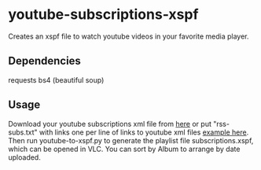# youtube-subscriptions-xspf

Creates an xspf file to watch youtube videos in your favorite media player. 

## Dependencies
requests
bs4 (beautiful soup)

## Usage
Download your youtube subscriptions xml file from
[here](https://www.youtube.com/subscription_manager) or put "rss-subs.txt" with
links one per line of links to youtube xml files [example
here](https://www.youtube.com/feeds/videos.xml?channel_id=UCQSrdt0-Iu8qVEiJyzhrfdQ).
Then run youtube-to-xspf.py to generate the playlist file subscriptions.xspf,
which can be opened in VLC. You can sort by Album to arrange by date uploaded.